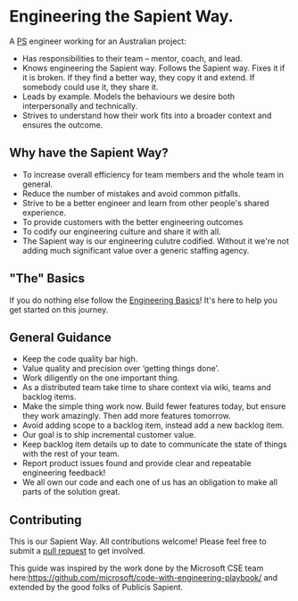 # Engineering the Sapient Way.

A [PS](who-we-are.md) engineer working for an Australian project:

* Has responsibilities to their team – mentor, coach, and lead.
* Knows engineering the Sapient way. Follows the Sapient way. Fixes it if it is broken. If they find a better way, they copy it and extend. If somebody could use it, they share it.
* Leads by example. Models the behaviours we desire both interpersonally and technically.
* Strives to understand how their work fits into a broader context and ensures the outcome.

## Why have the Sapient Way?

* To increase overall efficiency for team members and the whole team in general.
* Reduce the number of mistakes and avoid common pitfalls.
* Strive to be a better engineer and learn from other people's shared experience.
* To provide customers with the better engineering outcomes
* To codify our engineering culture and share it with all.
* The Sapient way is our engineering culutre codified. Without it we're not adding much significant value over a generic staffing agency.


## "The" Basics

If you do nothing else follow the [Engineering Basics](ENG-basics.md)! It's here to help you get started on this journey.

## General Guidance 

* Keep the code quality bar high.
* Value quality and precision over ‘getting things done’.
* Work diligently on the one important thing.
* As a distributed team take time to share context via wiki, teams and backlog items.
* Make the simple thing work now. Build fewer features today, but ensure they work amazingly. Then add more features tomorrow.
* Avoid adding scope to a backlog item, instead add a new backlog item.
* Our goal is to ship incremental customer value.
* Keep backlog item details up to date to communicate the state of things with the rest of your team.
* Report product issues found and provide clear and repeatable engineering feedback!
* We all own our code and each one of us has an obligation to make all parts of the solution great.

## Contributing

This is our Sapient Way. All contributions welcome! Please feel free to submit a [pull request]() to get involved.

This guide was inspired by the work done by the Microsoft CSE team here:https://github.com/microsoft/code-with-engineering-playbook/ and extended by the good folks of Publicis Sapient.
